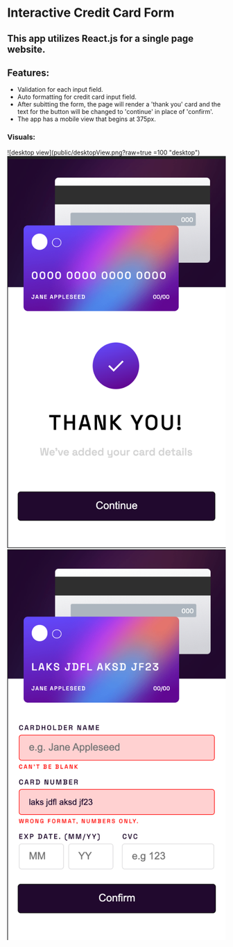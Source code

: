 # Interactive Credit Card Form

## This app utilizes React.js for a single page website. 

## Features:
- Validation for each input field.
- Auto formatting for credit card input field.
- After subitting the form, the page will render a 'thank you' card and the text for the button will be changed to 'continue' in place of 'confirm'.
- The app has a mobile view that begins at 375px.

### Visuals:

![desktop view](public/desktopView.png?raw=true =100 "desktop")
![mobile view](public/mobileViewCompleted.png?raw=true "mobile1")
![mobile view](public/mobileViewInvalid.png?raw=true "mobile2")
